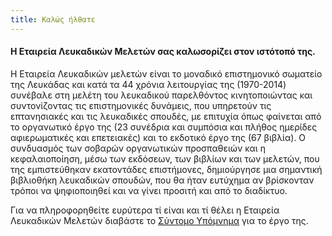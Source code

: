 ```yaml
---
title: Καλώς ήλθατε
---
```


#### Η Εταιρεία Λευκαδικών Μελετών σας καλωσορίζει στον ιστότοπό της.

H Εταιρεία Λευκαδικών μελετών είναι το μοναδικό επιστημονικό σωματείο της Λευκάδας και κατά τα 44 χρόνια λειτουργίας της \(1970-2014\) συνέβαλε στη μελέτη του λευκαδικού παρελθόντος κινητοποιώντας και συντονίζοντας τις επιστημονικές δυνάμεις, που υπηρετούν τις επτανησιακές και τις λευκαδικές σπουδές, με επιτυχία όπως φαίνεται από το οργανωτικό έργο της \(23 συνέδρια και συμπόσια και πλήθος ημερίδες αφιερωματικές και επετειακές\) και το εκδοτικό έργο της \(67 βιβλία\). Ο συνδυασμός των σοβαρών οργανωτικών προσπαθειών και η κεφαλαιοποίηση, μέσω των εκδόσεων, των βιβλίων και των μελετών, που της εμπιστεύθηκαν εκατοντάδες επιστήμονες, δημιούργησε μια σημαντική βιβλιοθήκη λευκαδικών σπουδών, που θα ήταν ευτύχημα αν βρίσκονταν τρόποι να ψηφιοποιηθεί και να γίνει προσιτή και από το διαδίκτυο.

Για να πληροφορηθείτε ευρύτερα τί είναι και τί θέλει η Εταιρεία Λευκαδικών Μελετών διαβάστε το [Σύντομο Υπόμνημα](/short_memo.html) για το έργο της.